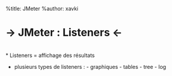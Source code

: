 %title: JMeter
%author: xavki

-> JMeter : Listeners <-
========


<br>
* Listeners = affichage des résultats

* plusieurs types de listeners :
		- graphiques
		- tables
		- tree
		- log
